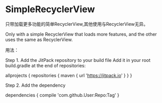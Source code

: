 # SimpleRecyclerView
只带加载更多功能的简单RecyclerView,其他使用与RecyclerView无异。

Only with a simple RecyclerView that loads more features, and the other uses the same as RecyclerView.

用法：

Step 1. Add the JitPack repository to your build file
  Add it in your root build.gradle at the end of repositories:

  allprojects {
      repositories {
        maven { url 'https://jitpack.io' }
      }
    }
   
  
Step 2. Add the dependency

  dependencies {
      compile 'com.github.User:Repo:Tag'
    }

  
  
